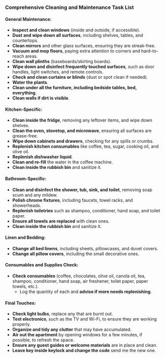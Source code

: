### **Comprehensive Cleaning and Maintenance Task List**

#### **General Maintenance:**
- **Inspect and clean windows** (inside and outside, if accessible).
- **Dust and wipe down all surfaces**, including shelves, tables, and countertops.
- **Clean mirrors** and other glass surfaces, ensuring they are streak-free.
- **Vacuum and mop floors**, paying extra attention to corners and hard-to-reach areas.
- **Clean wall plinths** (baseboards/skirting boards).
- **Wipe down and disinfect frequently touched surfaces**, such as door handles, light switches, and remote controls.
- **Check and clean curtains or blinds** (dust or spot clean if needed).
- **Water the plants**.
- **Clean under all the furniture, including bedside tables, bed, everything**.
- **Clean walls if dirt is visible**.

#### **Kitchen-Specific:**
- **Clean inside the fridge**, removing any leftover items, and wipe down shelves.
- **Clean the oven, stovetop, and microwave**, ensuring all surfaces are grease-free.
- **Wipe down cabinets and drawers**, checking for any spills or crumbs.
- **Replenish kitchen consumables** like coffee, tea, sugar, cooking oil, and olive oil.
- **Replenish dishwasher liquid**.
- **Clean and re-fill** the water in the coffee machine.
- **Clean inside the rubbish bin** and sanitize it.

#### **Bathroom-Specific:**
- **Clean and disinfect the shower, tub, sink, and toilet**, removing soap scum and any mildew.
- **Polish chrome fixtures**, including faucets, towel racks, and showerheads.
- **Replenish toiletries** such as shampoo, conditioner, hand soap, and toilet paper.
- **Ensure all towels are replaced** with clean ones.
- **Clean inside the rubbish bin** and sanitize it.

#### **Linen and Bedding:**
- **Change all bed linens**, including sheets, pillowcases, and duvet covers.
- **Change all pillow covers**, including the small decorative ones.

#### **Consumables and Supplies Check:**
- **Check consumables** (coffee, chocolates, olive oil, canola oil, tea, shampoo, conditioner, hand soap, air freshener, toilet paper, paper towels, etc.).
   - Log the quantity of each and **advise if more needs replenishing**.

#### **Final Touches:**
- **Check light bulbs**, replace any that are burnt out.
- **Test electronics**, such as the TV and Wi-Fi, to ensure they are working properly.
- **Organize and tidy any clutter** that may have accumulated.
- **Air out the apartment** by opening windows for a few minutes, if possible, to refresh the space.
- **Ensure any guest guides or welcome materials** are in place and clean.
- **Leave key inside keylock and change the code** send me the new one.
